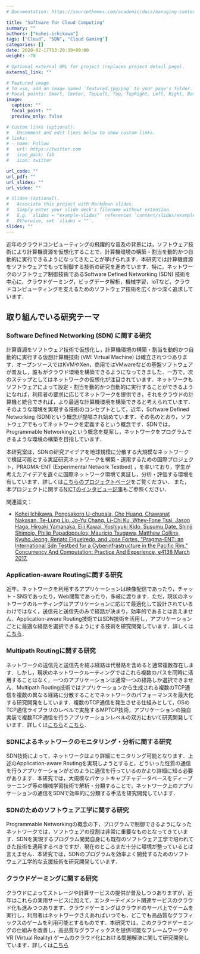 ```yaml
---
# Documentation: https://sourcethemes.com/academic/docs/managing-content/

title: "Software for Cloud Computing"
summary: ""
authors: ["kohei-ichikawa"]
tags: ["Cloud", "SDN", "Cloud Gaming"]
categories: []
date: 2020-02-17T13:20:39+09:00
weight: -70

# Optional external URL for project (replaces project detail page).
external_link: ""

# Featured image
# To use, add an image named `featured.jpg/png` to your page's folder.
# Focal points: Smart, Center, TopLeft, Top, TopRight, Left, Right, BottomLeft, Bottom, BottomRight.
image:
  caption: ""
  focal_point: ""
  preview_only: false

# Custom links (optional).
#   Uncomment and edit lines below to show custom links.
# links:
# - name: Follow
#   url: https://twitter.com
#   icon_pack: fab
#   icon: twitter

url_code: ""
url_pdf: ""
url_slides: ""
url_video: ""

# Slides (optional).
#   Associate this project with Markdown slides.
#   Simply enter your slide deck's filename without extension.
#   E.g. `slides = "example-slides"` references `content/slides/example-slides.md`.
#   Otherwise, set `slides = ""`.
slides: ""
---
```


近年のクラウドコンピューティングの飛躍的な普及の背景には，ソフトウェア技術により計算機資源を仮想化することで，計算機環境の構築・割当を動的かつ自動的に実行できるようになってきたことが挙げられます．本研究では計算機資源をソフトウェアでもって制御する技術の研究を進めています．特に，ネットワークのソフトウェア制御技術であるSoftware Defined Networking (SDN) 技術を中心に，クラウドゲーミング，ビッグデータ解析，機械学習，IoTなど，クラウドコンピューティングを支えるためのソフトウェア技術を広くかつ深く追求しています．

## 取り組んでいる研究テーマ

### Software Defined Networking (SDN) に関する研究
計算資源をソフトウェア技術で仮想化し，計算機環境の構築・割当を動的かつ自動的に実行する仮想計算機技術 (VM: Virtual Machine) は確立されつつあります．オープンソースではKVMやXen，商用ではVMwareなどの基盤ソフトウェアが普及し，誰もがクラウド環境を構築できるようになってきました．一方で，次のステップとしてはネットワークの仮想化が注目されています．ネットワークもソフトウェアによって設定・割当を動的かつ自動的に実行することができるようになれば，利用者の要求に応じてネットワークを提供でき，それをクラウドの計算機と統合できれば，より最適な計算機環境を構築できると考えられています．そのような環境を実現する技術のコンセプトとして，近年，Software Defined Networking (SDN)という概念が提唱され始めています．その名のとおり，ソフトウェアでもってネットワークを定義するという概念です．SDNでは，Programmable Networkingという概念を提案し，ネットワークをプログラムできるような環境の構築を目指しています．

本研究室は，SDNの研究アイデアを地球規模に分散する大規模なネットワークで検証可能とする実証研究ネットワークを構築・運用するための国際プロジェクト，PRAGMA-ENT (Experimental Network Testbed) ，を率いており，学生が考えたアイデアを直ぐに国際ネットワーク環境で実証し，分析・評価する環境を有しています．詳しくは[こちらのプロジェクトページ](https://github.com/pragmagrid/pragma_ent/wiki)をご覧ください．
また，本プロジェクトに関する[NICTのインタビュー記事](https://testbed.nict.go.jp/interview/005_1.html)もご参照ください．

関連論文：
- [Kohei Ichikawa, Pongsakorn U-chupala, Che Huang, Chawanat Nakasan, Te-Lung Liu, Jo-Yu Chang, Li-Chi Ku, Whey-Fone Tsai, Jason Haga, Hiroaki Yamanaka, Eiji Kawai, Yoshiyuki Kido, Susumu Date, Shinji Shimojo, Philip Papadopoulos, Mauricio Tsugawa, Matthew Collins, Kyuho Jeong, Renato Figueiredo, and Jose Fortes, "Pragma-ENT: an International Sdn Testbed for a Cyberinfrastructure in the Pacific Rim," Concurrency And Computation: Practice And Experience, e4138 March 2017.](https://onlinelibrary.wiley.com/doi/full/10.1002/cpe.4138)

### Application-aware Routingに関する研究
近年，ネットワークを利用するアプリケーションは映像配信であったり，チャット・SNSであったり，Web閲覧であったり，多岐に渡ります．ただ，現状のネットワークのルーティングはアプリケーションに応じて最適化して設計されているわけではなく，送信元と送信先のみで経路が決まり，効率的であるとは言えません．Application-aware Routing技術ではSDN技術を活用し，アプリケーションごとに最適な経路を選択できるようにする技術を研究開発しています．詳しくは[こちら](/project/overseer)．

### Multipath Routingに関する研究
ネットワークの送信元と送信先を結ぶ経路は代替路を含めると通常複数存在します．しかし，現状のネットワークルーティングではこれら複数のパスを同時に活用することはなく，一つのアプリケーションは通常一つの経路しか選択できません．Multipath Routing技術ではアプリケーションから生成される複数のTCP通信を複数の異なる経路に分散することでネットワークのパフォーマンスを最大化する研究開発をしています．複数のTCP通信を発生させる仕組みとして，OSのTCP通信ライブラリのレベルで実施するMPTCP技術，アプリケーションの独自実装で複数TCP通信を行うアプリケーションレベルの双方において研究開発しています．詳しくは[こちら](/project/openflow-gridftp)と[こちら](/project/openflow-mptcp)．

### SDNによるネットワークのモニタリング・分析に関する研究
SDN技術によって，ネットワークはより詳細にモニタリング可能となります．上述のApplication-aware Routingを実現しようとすると，どういった性質の通信を行うアプリケーションがどのように通信を行っているのかより詳細に知る必要があります．本研究では，大規模なパケットキャプチャデータベースをディープラーニング等の機械学習技術で解析・分類することで，ネットワーク上のアプリケーションの通信をSDNで効率的に分類する手法を研究開発しています．

### SDNのためのソフトウェア工学に関する研究
Programmable Networkingの概念の下，プログラムで制御できるようになったネットワークでは，ソフトウェアの役割は非常に重要なものとなってきています．SDNを実現するプログラム開発自身にも既存のソフトウェア工学で培われてきた技術を適用するべきですが，現在のところまだ十分に環境が整っているとは言えません．本研究では，SDNのプログラムを効率よく開発するためのソフトウェア工学的な支援技術を研究開発しています．

### クラウドゲーミングに関する研究
クラウドによってストレージや計算サービスの提供が普及しつつありますが，近年はこれらの実用サービスに加えて，エンターテイメント関連サービスのクラウド化も進みつつあります．クラウドゲーミングはクラウドのサーバ上でゲームを実行し，利用者はネットワークさえあればいつでも，どこでも高品質なグラフィックスのゲームを利用可能とするものです．本研究では，このクラウドゲーミングの仕組みを改善し，高品質なグラフィックスを提供可能なフレームワークやVR (Virtual Reality) ゲームのクラウド化における問題解決に関して研究開発しています．詳しくは[こちら](/project/cloud-gaming/)
